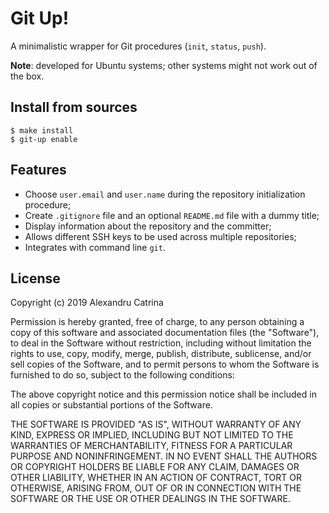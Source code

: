 # Git Up!
A minimalistic wrapper for Git procedures (`init`, `status`, `push`).

**Note**: developed for Ubuntu systems; other systems might not work out of the box.


## Install from sources
```
$ make install
$ git-up enable
```


## Features
- Choose `user.email` and `user.name` during the repository initialization procedure;
- Create `.gitignore` file and an optional `README.md` file with a dummy title;
- Display information about the repository and the committer;
- Allows different SSH keys to be used across multiple repositories;
- Integrates with command line `git`.


## License
Copyright (c) 2019 Alexandru Catrina

Permission is hereby granted, free of charge, to any person obtaining a copy
of this software and associated documentation files (the "Software"), to deal
in the Software without restriction, including without limitation the rights
to use, copy, modify, merge, publish, distribute, sublicense, and/or sell
copies of the Software, and to permit persons to whom the Software is
furnished to do so, subject to the following conditions:

The above copyright notice and this permission notice shall be included in all
copies or substantial portions of the Software.

THE SOFTWARE IS PROVIDED "AS IS", WITHOUT WARRANTY OF ANY KIND, EXPRESS OR
IMPLIED, INCLUDING BUT NOT LIMITED TO THE WARRANTIES OF MERCHANTABILITY,
FITNESS FOR A PARTICULAR PURPOSE AND NONINFRINGEMENT. IN NO EVENT SHALL THE
AUTHORS OR COPYRIGHT HOLDERS BE LIABLE FOR ANY CLAIM, DAMAGES OR OTHER
LIABILITY, WHETHER IN AN ACTION OF CONTRACT, TORT OR OTHERWISE, ARISING FROM,
OUT OF OR IN CONNECTION WITH THE SOFTWARE OR THE USE OR OTHER DEALINGS IN THE
SOFTWARE.
